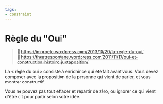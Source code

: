 ```yaml
---
tags:
- constraint
---
```


# Règle du "Oui"

> 🔗 https://improetc.wordpress.com/2013/10/20/la-regle-du-oui/ <br>
> 🔗  https://theatrespontane.wordpress.com/2011/11/17/oui-et-construction-histoire-juxtaposition/

La « règle du oui » consiste à enrichir ce qui été fait avant vous.
Vous devez composer avec la proposition de la personne qui vient de parler, et vous montrer constructif.

Vous ne pouvez pas tout effacer et repartir de zéro, ou ignorer ce qui vient d'être dit pour partir selon votre idée.